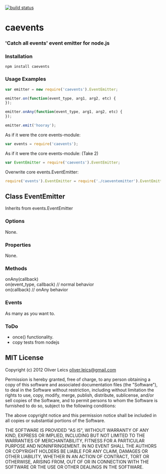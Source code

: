 [![build status](https://secure.travis-ci.org/oleics/node-caevents.png)](http://travis-ci.org/oleics/node-caevents)

caevents
========

### 'Catch all events' event emitter for node.js

### Installation

```npm install caevents```

### Usage Examples

```js
var emitter = new require('caevents').EventEmitter;

emitter.on(function(event_type, arg1, arg2, etc) {
});

emitter.onAny(function(event_type, arg1, arg2, etc) {
});

emitter.emit('hooray');
```

As if it were the core events-module:

```js
var events = require('caevents');
```

As if it were the core events-module: (Take 2)

```js
var EventEmitter = require('caevents').EventEmitter;
```

Overwrite core events.EventEmitter:

```js
require('events').EventEmitter = require('./caeventemitter').EventEmitter;
```

Class EventEmitter
--------------------

Inherits from events.EventEmitter

### Options

None.

### Properties

None.

### Methods

onAny(callback)  
on(event_type, callback) // normal behavior  
on(callback) // onAny behavior

### Events

As many as you want to.

### ToDo

* once() functionality.
* copy tests from nodejs

MIT License
-----------

Copyright (c) 2012 Oliver Leics <oliver.leics@gmail.com>

Permission is hereby granted, free of charge, to any person obtaining a copy of this software and associated documentation files (the "Software"), to deal in the Software without restriction, including without limitation the rights to use, copy, modify, merge, publish, distribute, sublicense, and/or sell copies of the Software, and to permit persons to whom the Software is furnished to do so, subject to the following conditions:

The above copyright notice and this permission notice shall be included in all copies or substantial portions of the Software.

THE SOFTWARE IS PROVIDED "AS IS", WITHOUT WARRANTY OF ANY KIND, EXPRESS OR IMPLIED, INCLUDING BUT NOT LIMITED TO THE WARRANTIES OF MERCHANTABILITY, FITNESS FOR A PARTICULAR PURPOSE AND NONINFRINGEMENT. IN NO EVENT SHALL THE AUTHORS OR COPYRIGHT HOLDERS BE LIABLE FOR ANY CLAIM, DAMAGES OR OTHER LIABILITY, WHETHER IN AN ACTION OF CONTRACT, TORT OR OTHERWISE, ARISING FROM, OUT OF OR IN CONNECTION WITH THE SOFTWARE OR THE USE OR OTHER DEALINGS IN THE SOFTWARE.